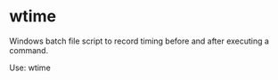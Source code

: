 # wtime
Windows batch file script to record timing before and after executing a command.

Use: wtime <command>
